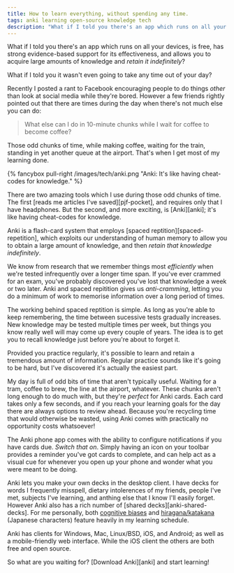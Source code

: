 ```yaml
---
title: How to learn everything, without spending any time.
tags: anki learning open-source knowledge tech
description: "What if I told you there's an app which runs on all your devices, is free, has strong evidence-based support for its effectiveness, and allows you to acquire large amounts of knowledge and retain it indefinitely?"
---
```


What if I told you there's an app which runs on all your devices, is
free, has strong evidence-based support for its effectiveness, and
allows you to acquire large amounts of knowledge and
*retain it indefinitely*?

What if I told you it wasn't even going to take any time out of your
day?

<!--more-->

Recently I posted a rant to Facebook encouraging people to do things
*other* than look at social media while they're bored. However a few
friends rightly pointed out that there are times during the day when
there's not much else you can do:

> What else can I do in 10-minute chunks while I wait for coffee to become
> coffee?

Those odd chunks of time, while making coffee, waiting for the train,
standing in yet another queue at the airport. That's when I get most
of my learning done.

{% fancybox pull-right /images/tech/anki.png "Anki: It's like having cheat-codes for knowledge." %}

There are two amazing tools which I use during those odd chunks of time.
The first [reads me articles I've saved][pjf-pocket], and requires
only that I have headphones. But the second, and more exciting, is
[Anki][anki]; it's like having cheat-codes for knowledge.

Anki is a flash-card system that employs
[spaced reptition][spaced-repetition], which exploits our
understanding of human memory to allow you to obtain a large amount of
knowledge, and then *retain that knowledge indefinitely*. 

We know from research that we remember things most *efficiently* when
we're tested infrequently over a longer time span.  If you've ever
crammed for an exam, you've probably discovered you've lost that
knowledge a week or two later. Anki and spaced repitition gives us
*anti-cramming*, letting you do a minimum of work to memorise
information over a long period of times.

The working behind spaced reptition is simple. As long as you're able
to keep remembering, the time between sucessive tests gradually
increases. New knowledge may be tested multiple times per
week, but things you know really well will may come up every couple
of years.  The idea is to get you to recall knowledge just before you're
about to forget it.

Provided you practice regularly, it's possible to learn and retain a
tremendous amount of information. Regular practice sounds like
it's going to be hard, but I've discovered it's actually the easiest
part.

My day is full of odd bits of time that aren't typically useful.
Waiting for a tram, coffee to brew, the line at the airport, whatever.
These chunks aren't long enough to do much with, but they're
*perfect* for Anki cards. Each card takes only a few seconds, and
if you reach your learning goals for the day there are always options
to review ahead. Because you're recycling time that would otherwise
be wasted, using Anki comes with practically no opportunity costs whatsoever!

The Anki phone app comes with the ability to configure notifications
if you have cards due. *Switch that on*. Simply having an icon on
your toolbar provides a reminder you've got cards to complete, and
can help act as a visual cue for whenever you open up your phone
and wonder what you were meant to be doing.

Anki lets you make your own decks in the desktop client.
I have decks for words I frequently
misspell, dietary intolerences of my friends, people I've met,
subjects I've learning, and anthing else that I know I'll easily
forget. However Anki also has a rich number of
[shared decks][anki-shared-decks]. For me personally, both
[cognitive biases](https://ankiweb.net/shared/info/970971960) and
[hiragana/katakana](https://ankiweb.net/shared/info/1530243698)
(Japanese characters) feature heavily in my learning schedule.

Anki has clients for Windows, Mac, Linux/BSD, iOS, and Android;
as well as a mobile-friendly web interface. While the iOS client
the others are both free and open source.

So what are you waiting for? [Download Anki][anki] and start learning!
